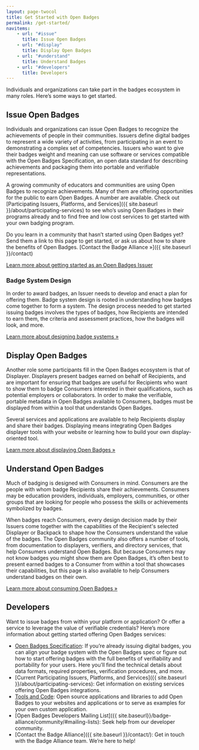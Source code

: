 ```yaml
---
layout: page-twocol
title: Get Started with Open Badges
permalink: /get-started/
navitems:
    - url: "#issue"
      title: Issue Open Badges
    - url: "#display"
      title: Display Open Badges
    - url: "#understand"
      title: Understand Badges
    - url: "#developers"
      title: Developers
---
```

Individuals and organizations can take part in the badges ecosystem in many roles. Here’s some ways to get started.

<h2 class="title title-content" id="issue">Issue Open Badges</h2>
Individuals and organizations can issue Open Badges to recognize the achievements of people in their communities. Issuers define digital badges to represent a wide variety of activities, from participating in an event to demonstrating a complex set of competencies. Issuers who want to give their badges weight and meaning can use software or services compatible with the Open Badges Specification, an open data standard for describing achievements and packaging them into portable and verifiable representations. 

A growing community of educators and communities are using Open Badges to recognize achievements. Many of them are offering opportunities for the public to earn Open Badges. A number are available. Check out [Participating Issuers, Platforms, and Services]({{ site.baseurl }}/about/participating-services) to see who’s using Open Badges in their programs already and to find free and low cost services to get started with your own badging program.

Do you learn in a community that hasn’t started using Open Badges yet? Send them a link to this page to get started, or ask us about how to share the benefits of Open Badges. [Contact the Badge Alliance »]({{ site.baseurl }}/contact)

<a href="issuing-badges" class="button">Learn more about getting started as an Open Badges Issuer</a>

<h3 class="title title-secondary">Badge System Design</h3>
In order to award badges, an Issuer needs to develop and enact a plan for offering them. Badge system design is rooted in understanding how badges come together to form a system. The design process needed to get started issuing badges involves the types of badges, how Recipients are intended to earn them, the criteria and assessment practices, how the badges will look, and more.

<a href="badge-system-design" class="button">Learn more about designing badge systems »</a>

<h2 class="title title-content" id="display">Display Open Badges</h2>
Another role some participants fill in the Open Badges ecosystem is that of Displayer. Displayers present badges earned on behalf of Recipients, and are important for ensuring that badges are useful for Recipients who want to show them to badge Consumers interested in their qualifications, such as potential employers or collaborators. In order to make the verifiable, portable metadata in Open Badges available to Consumers, badges must be displayed from within a tool that understands Open Badges.

Several services and applications are available to help Recipients display and share their badges. Displaying means integrating Open Badges displayer tools with your website or learning how to build your own display-oriented tool.

<a href="displaying-badges" class="button">Learn more about displaying Open Badges »</a>

<h2 class="title title-content" id="understand">Understand Open Badges</h2>

Much of badging is designed with Consumers in mind. Consumers are the people with whom badge Recipients share their achievements. Consumers may be education providers, individuals, employers, communities, or other groups that are looking for people who possess the skills or achievements symbolized by badges. 

When badges reach Consumers, every design decision made by their Issuers come together with the capabilities of the Recipient's selected Displayer or Backpack to shape how the Consumers understand the value of the badges. The Open Badges community also offers a number of tools, from documentation to displayers, verifiers, and directory services, that help Consumers understand Open Badges. But because Consumers may not know badges you might show them are Open Badges, it’s often best to present earned badges to a Consumer from within a tool that showcases their capabilities, but this page is also available to help Consumers understand badges on their own.

<a href="consuming-badges" class="button">Learn more about consuming Open Badges »</a>

<h2 class="title title-content" id="developers">Developers</h2>
Want to issue badges from within your platform or application? Or offer a service to leverage the value of verifiable credentials? Here’s more information about getting started offering Open Badges services:

* [Open Badges Specification](https://openbadgespec.org): If you’re already issuing digital badges, you can align your badge system with the Open Badges spec or figure out how to start offering badges with the full benefits of verifiability and portability for your users. Here you’ll find the technical details about data formats, required properties, verification procedures, and more.
* [Current Participating Issuers, Platforms, and Services]({{ site.baseurl }}/about/participating-services): Get information on existing services offering Open Badges integrations.
* [Tools and Code](...participating-services/open-source): Open source applications and libraries to add Open Badges to your websites and applications or to serve as examples for your own custom application.
* [Open Badges Developers Mailing List]({{ site.baseurl}}/badge-alliance/community/#mailing-lists): Seek help from our developer community.
* [Contact the Badge Alliance]({{ site.baseurl }}/contact/): Get in touch with the Badge Alliance team. We’re here to help!
